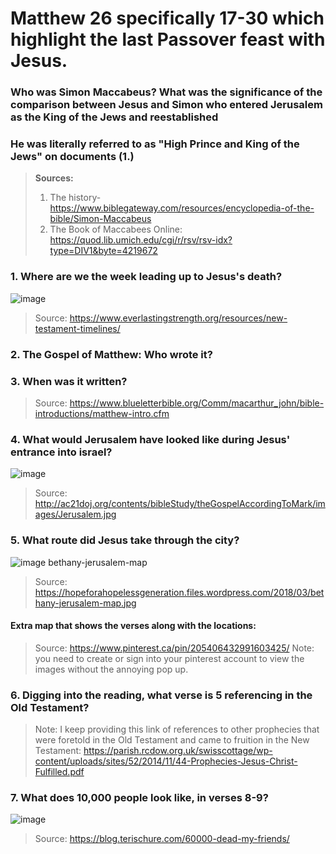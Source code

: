 # Matthew 26 specifically 17-30 which highlight the last Passover feast with Jesus. 

### Who was Simon Maccabeus? What was the significance of the comparison between Jesus and Simon who entered Jerusalem as the King of the Jews and reestablished

### He was literally referred to as "High Prince and King of the Jews" on documents (1.)

>**Sources:**
> 1. The history- https://www.biblegateway.com/resources/encyclopedia-of-the-bible/Simon-Maccabeus
> 2. The Book of Maccabees Online: https://quod.lib.umich.edu/cgi/r/rsv/rsv-idx?type=DIV1&byte=4219672


### 1. Where are we the week leading up to Jesus's death?

![image](https://www.everlastingstrength.org/wp-content/uploads/2019/03/The-Passion-Week-Timeline-Tabloid-11x17.jpg?x57201)

>Source: https://www.everlastingstrength.org/resources/new-testament-timelines/

### 2. The Gospel of Matthew: Who wrote it?

### 3. When was it written?

>Source: https://www.blueletterbible.org/Comm/macarthur_john/bible-introductions/matthew-intro.cfm

### 4. What would Jerusalem have looked like during Jesus' entrance into israel? 

![image](http://ac21doj.org/contents/bibleStudy/theGospelAccordingToMark/images/Jerusalem.jpg)


>Source: http://ac21doj.org/contents/bibleStudy/theGospelAccordingToMark/images/Jerusalem.jpg


### 5. What route did Jesus take through the city?
![image](https://hopeforahopelessgeneration.files.wordpress.com/2018/03/bethany-jerusalem-map.jpg)
bethany-jerusalem-map

>Source: https://hopeforahopelessgeneration.files.wordpress.com/2018/03/bethany-jerusalem-map.jpg

#### Extra map that shows the verses along with the locations:
> Source: https://www.pinterest.ca/pin/205406432991603425/
> Note: you need to create or sign into your pinterest account to view the images without the annoying pop up.

### 6. Digging into the reading, what verse is 5 referencing in the Old Testament?

> Note: I keep providing this link of references to other prophecies that were foretold in the Old Testament and came to fruition in the New Testament: https://parish.rcdow.org.uk/swisscottage/wp-content/uploads/sites/52/2014/11/44-Prophecies-Jesus-Christ-Fulfilled.pdf

### 7. What does 10,000 people look like, in verses 8-9?
![image](https://blog.terischure.com/wp-content/uploads/2020/04/10000-People.jpg)

> Source: https://blog.terischure.com/60000-dead-my-friends/


